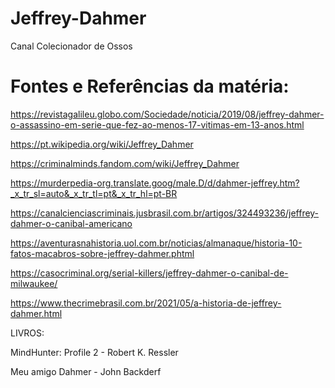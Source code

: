 # Jeffrey-Dahmer
Canal Colecionador de Ossos

# Fontes e Referências da matéria:

https://revistagalileu.globo.com/Sociedade/noticia/2019/08/jeffrey-dahmer-o-assassino-em-serie-que-fez-ao-menos-17-vitimas-em-13-anos.html

https://pt.wikipedia.org/wiki/Jeffrey_Dahmer

https://criminalminds.fandom.com/wiki/Jeffrey_Dahmer

https://murderpedia-org.translate.goog/male.D/d/dahmer-jeffrey.htm?_x_tr_sl=auto&_x_tr_tl=pt&_x_tr_hl=pt-BR

https://canalcienciascriminais.jusbrasil.com.br/artigos/324493236/jeffrey-dahmer-o-canibal-americano

https://aventurasnahistoria.uol.com.br/noticias/almanaque/historia-10-fatos-macabros-sobre-jeffrey-dahmer.phtml

https://casocriminal.org/serial-killers/jeffrey-dahmer-o-canibal-de-milwaukee/

https://www.thecrimebrasil.com.br/2021/05/a-historia-de-jeffrey-dahmer.html

LIVROS: 

MindHunter: Profile 2 - Robert K. Ressler

Meu amigo Dahmer - John Backderf
